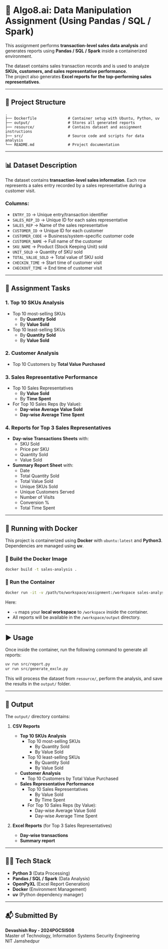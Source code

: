 # 📝 Algo8.ai: Data Manipulation Assignment (Using Pandas / SQL / Spark)

This assignment performs **transaction-level sales data analysis** and generates reports using **Pandas / SQL / Spark** inside a containerized environment.  

The dataset contains sales transaction records and is used to analyze **SKUs, customers, and sales representative performance**.  
The project also generates **Excel reports for the top-performing sales representatives**.  

---

## 📂 Project Structure

```
.
├── Dockerfile              # Container setup with Ubuntu, Python, uv
├── output/                 # Stores all generated reports
├── resource/               # Contains dataset and assignment instructions
├── src/                    # Source code and scripts for data analysis
└── README.md               # Project documentation
```

---

## 📊 Dataset Description

The dataset contains **transaction-level sales information**. Each row represents a sales entry recorded by a sales representative during a customer visit.  

### Columns:
- `ENTRY_ID` → Unique entry/transaction identifier  
- `SALES_REP_ID` → Unique ID for each sales representative  
- `SALES_REP` → Name of the sales representative  
- `CUSTOMER_ID` → Unique ID for each customer  
- `CUSTOMER_CODE` → Business/system-specific customer code  
- `CUSTOMER_NAME` → Full name of the customer  
- `SKU_NAME` → Product (Stock Keeping Unit) sold  
- `UNIT_SOLD` → Quantity of SKU sold  
- `TOTAL_VALUE_SOLD` → Total value of SKU sold  
- `CHECKIN_TIME` → Start time of customer visit  
- `CHECKOUT_TIME` → End time of customer visit  

---

## 📝 Assignment Tasks

### 1. Top 10 SKUs Analysis
- Top 10 most-selling SKUs  
  - By **Quantity Sold**  
  - By **Value Sold**  
- Top 10 least-selling SKUs  
  - By **Quantity Sold**  
  - By **Value Sold**  

### 2. Customer Analysis
- Top 10 Customers by **Total Value Purchased**  

### 3. Sales Representative Performance
- Top 10 Sales Representatives  
  - By **Value Sold**  
  - By **Time Spent**  
- For Top 10 Sales Reps (by Value):  
  - **Day-wise Average Value Sold**  
  - **Day-wise Average Time Spent**  

### 4. Reports for Top 3 Sales Representatives
- **Day-wise Transactions Sheets** with:  
  - SKU Sold  
  - Price per SKU  
  - Quantity Sold  
  - Value Sold  
- **Summary Report Sheet** with:  
  - Date  
  - Total Quantity Sold  
  - Total Value Sold  
  - Unique SKUs Sold  
  - Unique Customers Served  
  - Number of Visits  
  - Conversion %  
  - Total Time Spent  

---

## 🐳 Running with Docker

This project is containerized using **Docker** with `ubuntu:latest` and **Python3**.  
Dependencies are managed using **uv**.  

### 🔧 Build the Docker Image
```bash
docker build -t sales-analysis .
```

### 🚀 Run the Container
```bash
docker run -it -v /path/to/workspace/assignment:/workspace sales-analysis
```

Here:  
- `-v` maps your **local workspace** to `/workspace` inside the container.  
- All reports will be available in the `/workspace/output` directory.  

---

## ▶️ Usage

Once inside the container, run the following command to generate all reports:

```bash
uv run src/report.py
ur run src/generate_excle.py
```

This will process the dataset from `resource/`, perform the analysis, and save the results in the `output/` folder.  

---

## 📑 Output

The `output/` directory contains:  

1. **CSV Reports**  
   - **Top 10 SKUs Analysis**  
     - Top 10 most-selling SKUs  
       - By Quantity Sold  
       - By Value Sold  
     - Top 10 least-selling SKUs  
       - By Quantity Sold  
       - By Value Sold  
   - **Customer Analysis**  
     - Top 10 Customers by Total Value Purchased  
   - **Sales Representative Performance**  
     - Top 10 Sales Representatives  
       - By Value Sold  
       - By Time Spent  
     - For Top 10 Sales Reps (by Value):  
       - Day-wise Average Value Sold  
       - Day-wise Average Time Spent  

2. **Excel Reports** (for Top 3 Sales Representatives)  
   - **Day-wise transactions**  
   - **Summary report**  

---

## 👨‍💻 Tech Stack
- **Python 3** (Data Processing)  
- **Pandas / SQL / Spark** (Data Analysis)  
- **OpenPyXL** (Excel Report Generation)  
- **Docker** (Environment Management)  
- **uv** (Python dependency manager)  

---

## 📬 Submitted By
**Devashish Roy - 2024PGCSIS08**  
Master of Technology, Information Systems Security Engineering  
NIT Jamshedpur  
